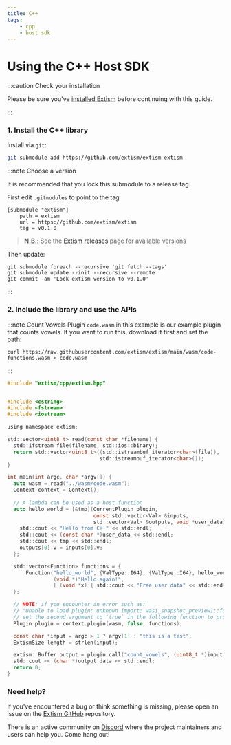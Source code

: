 ```yaml
---
title: C++
tags:
    - cpp
    - host sdk
---
```


# Using the C++ Host SDK


:::caution Check your installation

Please be sure you've [installed Extism](/docs/install) before continuing with this guide.

:::

### 1. Install the C++ library

Install via `git`:
```sh
git submodule add https://github.com/extism/extism extism
```

:::note Choose a version

It is recommended that you lock this submodule to a release tag.

First edit `.gitmodules` to point to the tag

```
[submodule "extism"]
	path = extism
	url = https://github.com/extism/extism
	tag = v0.1.0
```

> **N.B.**: See the [Extism releases](https://github.com/extism/extism/releases) page for available versions

Then update:

```
git submodule foreach --recursive 'git fetch --tags'
git submodule update --init --recursive --remote
git commit -am 'Lock extism version to v0.1.0'
```

:::

### 2. Include the library and use the APIs

:::note Count Vowels Plugin
`code.wasm` in this example is our example plugin that counts vowels. If you want to run this, download it first and set the path:

```
curl https://raw.githubusercontent.com/extism/extism/main/wasm/code-functions.wasm > code.wasm
```
:::

```c title=main.cpp
#include "extism/cpp/extism.hpp"


#include <cstring>
#include <fstream>
#include <iostream>

using namespace extism;

std::vector<uint8_t> read(const char *filename) {
  std::ifstream file(filename, std::ios::binary);
  return std::vector<uint8_t>((std::istreambuf_iterator<char>(file)),
                              std::istreambuf_iterator<char>());
}

int main(int argc, char *argv[]) {
  auto wasm = read("../wasm/code.wasm");
  Context context = Context();
  
  // A lambda can be used as a host function
  auto hello_world = [&tmp](CurrentPlugin plugin,
                            const std::vector<Val> &inputs,
                            std::vector<Val> &outputs, void *user_data) {
    std::cout << "Hello from C++" << std::endl;
    std::cout << (const char *)user_data << std::endl;
    std::cout << tmp << std::endl;
    outputs[0].v = inputs[0].v;
  };

  std::vector<Function> functions = {
      Function("hello_world", {ValType::I64}, {ValType::I64}, hello_world,
               (void *)"Hello again!",
               [](void *x) { std::cout << "Free user data" << std::endl; }),
  };

  // NOTE: if you encounter an error such as: 
  // "Unable to load plugin: unknown import: wasi_snapshot_preview1::fd_write has not been defined"
  // set the second argument to `true` in the following function to provide WASI imports to your plugin.
  Plugin plugin = context.plugin(wasm, false, functions);

  const char *input = argc > 1 ? argv[1] : "this is a test";
  ExtismSize length = strlen(input);

  extism::Buffer output = plugin.call("count_vowels", (uint8_t *)input, length);
  std::cout << (char *)output.data << std::endl;
  return 0;
}
```


### Need help?

If you've encountered a bug or think something is missing, please open an issue on the [Extism GitHub](https://github.com/extism/extism) repository.

There is an active community on [Discord](https://discord.gg/cx3usBCWnc) where the project maintainers and users can help you. Come hang out!

